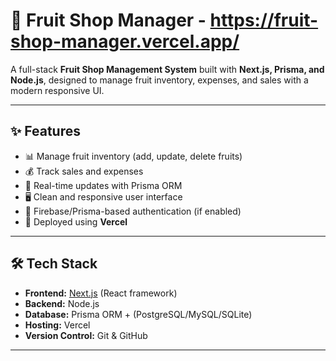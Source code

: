 # 🍎 Fruit Shop Manager - https://fruit-shop-manager.vercel.app/

A full-stack **Fruit Shop Management System** built with **Next.js, Prisma, and Node.js**, designed to manage fruit inventory, expenses, and sales with a modern responsive UI.

---

## ✨ Features
- 📊 Manage fruit inventory (add, update, delete fruits)
- 💰 Track sales and expenses
- 🔄 Real-time updates with Prisma ORM
- 🖥️ Clean and responsive user interface
- 🔐 Firebase/Prisma-based authentication (if enabled)
- 🚀 Deployed using **Vercel**

---

## 🛠️ Tech Stack
- **Frontend:** [Next.js](https://nextjs.org/) (React framework)
- **Backend:** Node.js
- **Database:** Prisma ORM + (PostgreSQL/MySQL/SQLite)
- **Hosting:** Vercel
- **Version Control:** Git & GitHub

---

